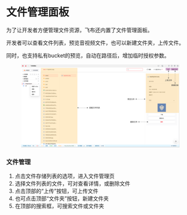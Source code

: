 # 文件管理面板

为了让开发者方便管理文件资源，飞布还内置了文件管理面板。

开发者可以查看文件列表，预览音视频文件，也可以新建文件夹，上传文件。

同时，也支持私有bucket的预览，自动在路径后，增加临时授权参数。

<figure><img src="../../.gitbook/assets/image (2) (1) (4).png" alt=""><figcaption></figcaption></figure>

### 文件管理

1. 点击文件存储列表的选项，进入文件管理页
2. 选择文件列表的文件，可对查看详情，或删除文件
3. 点击顶部的“上传”按钮，可上传文件
4. 也可点击顶部“文件夹”按钮，新建文件夹
5. 在顶部的搜索框，可搜索文件或文件夹
